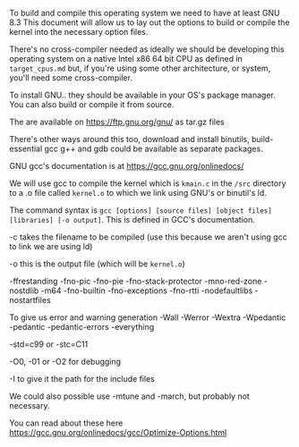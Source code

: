To build and compile this operating system we need to have at least GNU 8.3 
This document will allow us to lay out the options to build or compile the kernel
into the necessary option files.

There's no cross-compiler needed as ideally we should be developing this operating
system on a native Intel x86 64 bit CPU as defined in` target_cpus.md` but, if you're
using some other architecture, or system, you'll need some cross-compiler.

To install GNU.. they should be available in your OS's package manager.
You can also build or compile it from source.

The are available on https://ftp.gnu.org/gnu/ as tar.gz files

There's other ways around this too, download and install binutils, build-essential
gcc g++ and gdb could be available as separate packages.

GNU gcc's documentation is at <https://gcc.gnu.org/onlinedocs/>

We will use gcc to compile the kernel which is `kmain.c` in the `/src` directory to a .o file called `kernel.o`
to which we link using GNU's or binutil's ld.

The command syntax is `gcc [options] [source files] [object files] [libraries] [-o output]`. This is 
defined in GCC's documentation.

-c takes the filename to be compiled (use this because we aren't using gcc to link we are using ld)

-o this is the output file (which will be `kernel.o`)

-ffrestanding
-fno-pic
-fno-pie
-fno-stack-protector
-mno-red-zone
-nostdlib
-m64
-fno-builtin
-fno-exceptions
-fno-rtti
-nodefaultlibs
-nostartfiles

To give us error and warning generation
-Wall
-Werror
-Wextra
-Wpedantic
-pedantic
-pedantic-errors
-everything

-std=c99 or -stc=C11

-O0, -01 or -O2 for debugging

-I to give it the path for the include files

We could also possible use -mtune and -march, but probably not necessary.

You can read about these here <https://gcc.gnu.org/onlinedocs/gcc/Optimize-Options.html>

